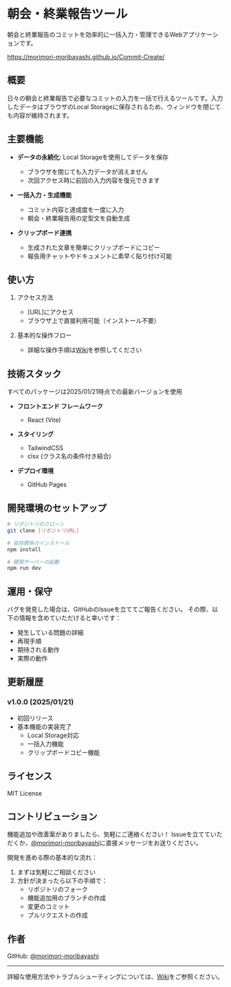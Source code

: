 # 朝会・終業報告ツール

朝会と終業報告のコミットを効率的に一括入力・管理できるWebアプリケーションです。

https://morimori-moribayashi.github.io/Commit-Create/

## 概要

日々の朝会と終業報告で必要なコミットの入力を一括で行えるツールです。入力したデータはブラウザのLocal Storageに保存されるため、ウィンドウを閉じても内容が維持されます。

## 主要機能

- **データの永続化**: Local Storageを使用してデータを保存
  - ブラウザを閉じても入力データが消えません
  - 次回アクセス時に前回の入力内容を復元できます

- **一括入力・生成機能**
  - コミット内容と達成度を一度に入力
  - 朝会・終業報告用の定型文を自動生成

- **クリップボード連携**
  - 生成された文章を簡単にクリップボードにコピー
  - 報告用チャットやドキュメントに素早く貼り付け可能

## 使い方

1. アクセス方法
   - [URL]にアクセス
   - ブラウザ上で直接利用可能（インストール不要）

2. 基本的な操作フロー
   - 詳細な操作手順は[Wiki](https://github.com/morimori-moribayashi/Commit-Create/wiki)を参照してください

## 技術スタック

すべてのパッケージは2025/01/21時点での最新バージョンを使用

- **フロントエンド フレームワーク**
  - React (Vite)
  
- **スタイリング**
  - TailwindCSS
  - clsx (クラス名の条件付き結合)

- **デプロイ環境**
  - GitHub Pages

## 開発環境のセットアップ

```bash
# リポジトリのクローン
git clone [リポジトリURL]

# 依存関係のインストール
npm install

# 開発サーバーの起動
npm run dev
```

## 運用・保守

バグを発見した場合は、GitHubのIssueを立ててご報告ください。
その際、以下の情報を含めていただけると幸いです：

- 発生している問題の詳細
- 再現手順
- 期待される動作
- 実際の動作

## 更新履歴

### v1.0.0 (2025/01/21)
- 初回リリース
- 基本機能の実装完了
  - Local Storage対応
  - 一括入力機能
  - クリップボードコピー機能

## ライセンス

MIT License

## コントリビューション

機能追加や改善案がありましたら、気軽にご連絡ください！
Issueを立てていただくか、[@morimori-moribayashi](https://github.com/morimori-moribayashi/)に直接メッセージをお送りください。

開発を進める際の基本的な流れ：
1. まずは気軽にご相談ください
2. 方針が決まったら以下の手順で：
   - リポジトリのフォーク
   - 機能追加用のブランチの作成
   - 変更のコミット
   - プルリクエストの作成

## 作者

GitHub: [@morimori-moribayashi](https://github.com/morimori-moribayashi/)

---

詳細な使用方法やトラブルシューティングについては、[Wiki](https://github.com/morimori-moribayashi/Commit-Create/wiki)をご参照ください。
